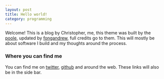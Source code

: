 ```yaml
---
layout: post
title: Hello world!
category: programming
---
```


Welcome! This is a blog by Christopher, me, this theme was built by the [poole](https://github.com/poole/hyde), updated by [fongandrew](https://github.com/fongandrew/hydeout), full credits go to them. This will mostly be about software I build and my thoughts around the process.

### Where you can find me
You can find me on [twitter](https://twitter.com/crr0004), [github](https://github.com/crr0004) and around the web.
These links will also be in the side bar.
